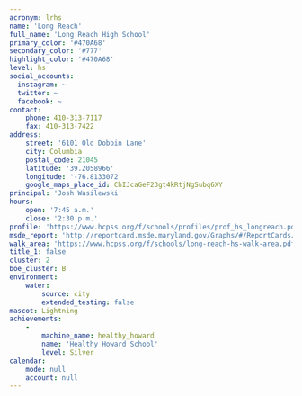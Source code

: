 ```yaml
---
acronym: lrhs
name: 'Long Reach'
full_name: 'Long Reach High School'
primary_color: '#470A68'
secondary_color: '#777'
highlight_color: '#470A68'
level: hs
social_accounts:
  instagram: ~
  twitter: ~
  facebook: ~
contact:
    phone: 410-313-7117
    fax: 410-313-7422
address:
    street: '6101 Old Dobbin Lane'
    city: Columbia
    postal_code: 21045
    latitude: '39.2058966'
    longitude: '-76.8133072'
    google_maps_place_id: ChIJcaGeF23gt4kRtjNgSubq6XY
principal: 'Josh Wasilewski'
hours:
    open: '7:45 a.m.'
    close: '2:30 p.m.'
profile: 'https://www.hcpss.org/f/schools/profiles/prof_hs_longreach.pdf'
msde_report: 'http://reportcard.msde.maryland.gov/Graphs/#/ReportCards/ReportCardSchool/1//1/13/0623/'
walk_area: 'https://www.hcpss.org/f/schools/long-reach-hs-walk-area.pdf'
title_1: false
cluster: 2
boe_cluster: B
environment:
    water:
        source: city
        extended_testing: false
mascot: Lightning
achievements:
    -
        machine_name: healthy_howard
        name: 'Healthy Howard School'
        level: Silver
calendar:
    mode: null
    account: null
---
```

